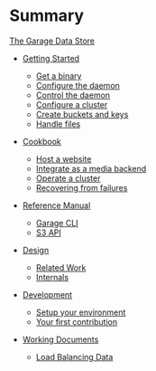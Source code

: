 # Summary

[The Garage Data Store](./intro.md)

- [Getting Started](./getting_started/index.md)
  - [Get a binary](./getting_started/binary.md)
  - [Configure the daemon](./getting_started/daemon.md)
  - [Control the daemon](./getting_started/control.md)
  - [Configure a cluster](./getting_started/cluster.md)
  - [Create buckets and keys](./getting_started/bucket.md)
  - [Handle files](./getting_started/files.md)

- [Cookbook](./cookbook/index.md)
  - [Host a website](./cookbook/website.md)
  - [Integrate as a media backend]()
  - [Operate a cluster]()
  - [Recovering from failures](./cookbook/recovering.md)

- [Reference Manual](./reference_manual/index.md)
  - [Garage CLI]()
  - [S3 API](./reference_manual/s3_compatibility.md)

- [Design](./design/index.md)
  - [Related Work](./design/related_work.md)
  - [Internals](./design/internals.md)

- [Development](./development/index.md)
  - [Setup your environment](./development/devenv.md)
  - [Your first contribution]()

- [Working Documents](./working_documents/index.md)
  - [Load Balancing Data](./working_documents/load_balancing.md)
